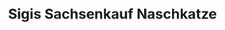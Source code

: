 ---
title: "Sigis Sachsenkauf Naschkatze"
url: /freiberg/sigis-sachsenkauf-naschkatze/
shop: Kiosk
---